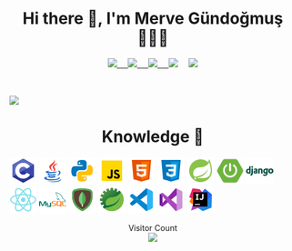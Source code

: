 <h1 align='center'> Hi there 👋, I'm Merve Gündoğmuş 👩🏼‍💻 </h1>

<p align='center'>
  <a href="https://instagram.com/gundogmusmerve"><img src="https://img.shields.io/badge/Instagram-E4405F?style=for-the-badge&logo=instagram&logoColor=white" /</a>&nbsp;&nbsp;&nbsp;&nbsp; 
  <a href="https://twitter.com/gundogmusmerve"><img src="https://img.shields.io/badge/twitter-%231DA1F2.svg?&style=for-the-badge&logo=twitter&logoColor=white" /</a>&nbsp;&nbsp;&nbsp;&nbsp; 
  <a href="https://www.linkedin.com/in/mervegundogmus/"><img src="https://img.shields.io/badge/linkedin-%230077B5.svg?&style=for-the-badge&logo=linkedin&logoColor=white" /</a>&nbsp;&nbsp;&nbsp;&nbsp; 
 <a href="mailto:mervegundogmus@outlook.com"><img src="https://img.shields.io/badge/Outlook-0078D4.svg?&style=for-the-badge&logo=microsoft%20outlook&logoColor=white" /></a>&nbsp;&nbsp;&nbsp;&nbsp;
<a href="https://www.hackerrank.com/mervegundogmus"><img src="https://img.shields.io/badge/hackerrank-00CC66.svg?&style=for-the-badge&logo=hackerrank&logoColor=white" />
</p><br>

<a href="https://github.com/mervegundogmus"><img align="center" src="https://github-readme-stats.vercel.app/api?username=mervegundogmus&show_icons=true&bg_color=0d1117&text_color=bdc3c7&title_color=f1c40f&icon_color=f1c40f&hide_border=true" /></a>
    
<h1 align='center'> Knowledge 🧠 </h1>

![C](https://github.com/mervegundogmus/mervegundogmus/blob/main/icons8-c-programming-48.png)
![Java](https://github.com/mervegundogmus/mervegundogmus/blob/main/icons8-java-48.png)
![Python](https://github.com/mervegundogmus/mervegundogmus/blob/main/icons8-python-48.png)
![JavaScript](https://github.com/mervegundogmus/mervegundogmus/blob/main/icons8-javascript-48.png)
![Html5](https://github.com/mervegundogmus/mervegundogmus/blob/main/icons8-html-5-48.png)
![Css3](https://github.com/mervegundogmus/mervegundogmus/blob/main/icons8-css3-48.png)
![Spring](https://github.com/mervegundogmus/mervegundogmus/blob/main/icons8-spring-logo-48.png)
![SpringBoot](https://github.com/mervegundogmus/mervegundogmus/blob/main/icons8-spring-boot-48.png)
![Django](https://github.com/mervegundogmus/mervegundogmus/blob/main/icons8-django-48.png) 
![React](https://github.com/mervegundogmus/mervegundogmus/blob/main/icons8-react-native-48.png)
![MySql](https://github.com/mervegundogmus/mervegundogmus/blob/main/icons8-mysql-logo-48.png)
![Mongo](https://github.com/mervegundogmus/mervegundogmus/blob/main/icons8-mongodb-48.png)
![Spring Suite](https://github.com/mervegundogmus/mervegundogmus/blob/main/icon8-spring-tool-suite-48.png)
![Visual Studio Code](https://github.com/mervegundogmus/mervegundogmus/blob/main/icons8-visual-studio-code-2019-48.png) 
![Visual Studio 2019](https://github.com/mervegundogmus/mervegundogmus/blob/main/icons8-visual-studio-2019-48.png)
![Intelij](https://github.com/mervegundogmus/mervegundogmus/blob/main/icons8-intellij-idea-48.png)

<p align="center"> 
  Visitor Count<br>
  <img src="https://profile-counter.glitch.me/mervegundogmus/count.svg" />
</p>
